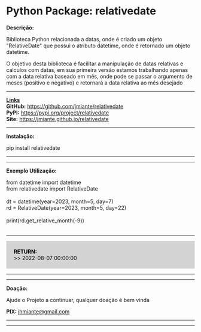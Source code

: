 <h1>Python Package: relativedate</h1>

<b>Descrição:</b>
<p>
    Biblioteca Python relacionada a datas, onde é criado um objeto "RelativeDate" que possui o atributo datetime, onde é retornado um objeto datetime.
</p>
<p>
    O objetivo desta biblioteca é facilitar a manipulação de datas relativas e calculos com datas, em sua primeira versão estamos trabalhando apenas com a data relativa baseado em mês, onde pode se passar o argumento de meses (positivo e negativo) e retornará a data relativa ao mês desejado
</p>

<hr>
<u><b>Links</b></u> <br>
    <b>GitHub:</b> <a href="https://github.com/jmiante/relativedate/" target="_blank">https://github.com/jmiante/relativedate</a> <br>
    <b>PyPI:</b> <a href="https://pypi.org/project/relativedate/" target="_blank">https://pypi.org/project/relativedate</a> <br>
    <b>Site:</b> <a href="https://jmiante.github.io/relativedate/" target="_blank">https://jmiante.github.io/relativedate</a> <br>

<hr>
<b>Instalação:</b>
<p>pip install relativedate</p>
<hr>

<hr>
<b>Exemplo Utilização:</b>
<p>
    from datetime import datetime <br>
    from relativedate import RelativeDate <br>
    <br>
    dt = datetime(year=2023, month=5, day=7)<br>
    rd = RelativeDate(year=2023, month=5, day=22)<br>
    <br>
    print(rd.get_relative_month(-9))<br><br>
</p>
<hr>
<p style="background: lightgray; color: black; padding: 20px;">
    <b>RETURN:</b><br>
    >> 2022-08-07 00:00:00
</p>


<hr>
<hr>
<b>Doação:</b>
<p>Ajude o Projeto a continuar, qualquer doação é bem vinda</p>

<b>PIX: </b> jhmiante@gmail.com

<hr>
<hr>

